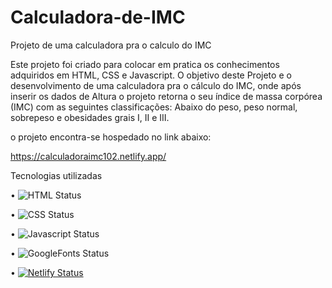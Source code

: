 # Calculadora-de-IMC

Projeto de uma calculadora pra o calculo do IMC 


Este projeto foi criado para colocar em pratica os conhecimentos adquiridos em HTML, CSS e Javascript.
O objetivo deste Projeto e o desenvolvimento de uma calculadora pra o cálculo do IMC, onde após inserir os dados de Altura o projeto retorna o seu índice de massa corpórea (IMC) com as seguintes classificações:
Abaixo do peso, peso normal, sobrepeso e obesidades grais I, II e III.


o projeto encontra-se hospedado no link abaixo:

https://calculadoraimc102.netlify.app/

Tecnologias utilizadas 

• 	   ![HTML Status](https://img.shields.io/badge/HTML5-E34F26?style=for-the-badge&logo=html5&logoColor=white)

• 	   ![CSS Status](https://img.shields.io/badge/CSS3-1572B6?style=for-the-badge&logo=css3&logoColor=white)

•      ![Javascript Status](https://img.shields.io/badge/JavaScript-323330?style=for-the-badge&logo=javascript&logoColor=F7DF1E)

•      ![GoogleFonts Status](https://img.shields.io/badge/Google-Fonts-green)

•	     [![Netlify Status](https://api.netlify.com/api/v1/badges/4fcccf50-a6d6-452b-839e-6852f4824112/deploy-status)](https://app.netlify.com/sites/clocktimer101/deploys)


